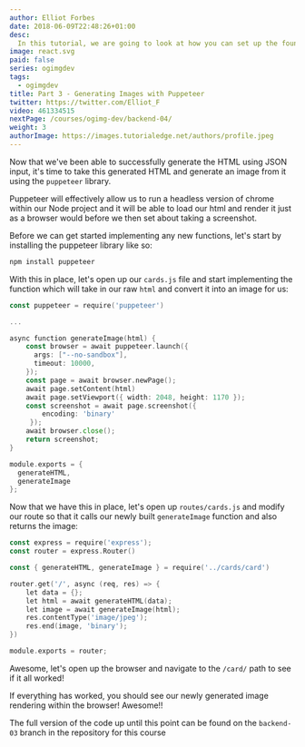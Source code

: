 ```yaml
---
author: Elliot Forbes
date: 2018-06-09T22:48:26+01:00
desc:
  In this tutorial, we are going to look at how you can set up the foundations for the REST API that will be powering our SaaS product.
image: react.svg
paid: false
series: ogimgdev
tags:
  - ogimgdev
title: Part 3 - Generating Images with Puppeteer
twitter: https://twitter.com/Elliot_F
video: 461334515
nextPage: /courses/ogimg-dev/backend-04/
weight: 3
authorImage: https://images.tutorialedge.net/authors/profile.jpeg
---
```


Now that we've been able to successfully generate the HTML using JSON input, it's time to take this generated HTML and generate an image from it using the `puppeteer` library.

Puppeteer will effectively allow us to run a headless version of chrome within our Node project and it will be able to load our html and render it just as a browser would before we then set about taking a screenshot.

Before we can get started implementing any new functions, let's start by installing the puppeteer library like so:

```go
npm install puppeteer
```

With this in place, let's open up our `cards.js` file and start implementing the function which will take in our raw `html` and convert it into an image for us:

```go
const puppeteer = require('puppeteer')

...

async function generateImage(html) {
    const browser = await puppeteer.launch({
      args: ["--no-sandbox"],
      timeout: 10000,
    });
    const page = await browser.newPage();
    await page.setContent(html)
    await page.setViewport({ width: 2048, height: 1170 });
    const screenshot = await page.screenshot({
        encoding: 'binary'
     });
    await browser.close();
    return screenshot;
}

module.exports = {
  generateHTML,
  generateImage
};
```

Now that we have this in place, let's open up `routes/cards.js` and modify our route so that it calls our newly built `generateImage` function and also returns the image:

```go
const express = require('express');
const router = express.Router()

const { generateHTML, generateImage } = require('../cards/card')

router.get('/', async (req, res) => {
    let data = {};
    let html = await generateHTML(data);
    let image = await generateImage(html);
    res.contentType('image/jpeg');
    res.end(image, 'binary');
})

module.exports = router;
```

Awesome, let's open up the browser and navigate to the `/card/` path to see if it all worked!

If everything has worked, you should see our newly generated image rendering within the browser! Awesome!!

The full version of the code up until this point can be found on the `backend-03` branch in the repository for this course
